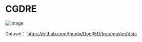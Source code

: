 # CGDRE

![image](https://github.com/lrongzheni/CGDRE/assets/9714955/36fff423-ba28-4318-99ba-3f06e3811447)


Dataset： https://github.com/thunlp/DocRED/tree/master/data
